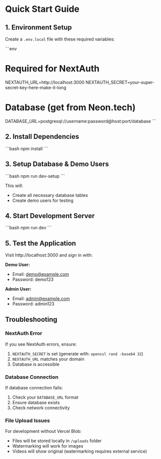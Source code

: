 # Quick Start Guide

## 1. Environment Setup

Create a `.env.local` file with these required variables:

\`\`\`env
# Required for NextAuth
NEXTAUTH_URL=http://localhost:3000
NEXTAUTH_SECRET=your-super-secret-key-here-make-it-long

# Database (get from Neon.tech)
DATABASE_URL=postgresql://username:password@host:port/database
\`\`\`

## 2. Install Dependencies

\`\`\`bash
npm install
\`\`\`

## 3. Setup Database & Demo Users

\`\`\`bash
npm run dev-setup
\`\`\`

This will:
- Create all necessary database tables
- Create demo users for testing

## 4. Start Development Server

\`\`\`bash
npm run dev
\`\`\`

## 5. Test the Application

Visit http://localhost:3000 and sign in with:

**Demo User:**
- Email: demo@example.com
- Password: demo123

**Admin User:**
- Email: admin@example.com  
- Password: admin123

## Troubleshooting

### NextAuth Error
If you see NextAuth errors, ensure:
1. `NEXTAUTH_SECRET` is set (generate with: `openssl rand -base64 32`)
2. `NEXTAUTH_URL` matches your domain
3. Database is accessible

### Database Connection
If database connection fails:
1. Check your `DATABASE_URL` format
2. Ensure database exists
3. Check network connectivity

### File Upload Issues
For development without Vercel Blob:
- Files will be stored locally in `/uploads` folder
- Watermarking will work for images
- Videos will show original (watermarking requires external service)
